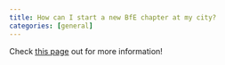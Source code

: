 ```yaml
---
title: How can I start a new BfE chapter at my city?
categories: [general]
---
```


Check <ins>[this page](https://test-site.bridgesforenterprise.com/who-we-are/our-chapters/)</ins> out for more information!